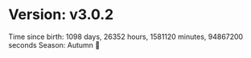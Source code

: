 # Version: v3.0.2
Time since birth: 1098 days, 26352 hours, 1581120 minutes, 94867200 seconds
Season: Autumn 🍁
